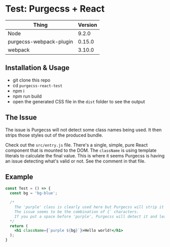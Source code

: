 # Test: Purgecss + React

| Thing | Version |
| ----- | ------- |
| Node | 9.2.0 |
| purgecss-webpack-plugin | 0.15.0 |
| webpack | 3.10.0 |


## Installation & Usage

* git clone this repo
* cd `purgecss-react-test`
* npm i
* npm run build
* open the generated CSS file in the `dist` folder to see the output


## The Issue

The issue is Purgecss will not detect some class names being used. It then strips those styles out of the produced bundle.

Check out the `src/entry.js` file. There's a single, simple, pure React component that is mounted to the DOM. The `className` is using template literals to calculate the final value. This is where it seems Purgecss is having an issue detecting what's valid or not. See the comment in that file.


## Example

```jsx
const Test = () => {
  const bg = 'bg-blue';

  /*
    The 'purple' class is clearly used here but Purgecss will strip it out.
    The issue seems to be the combination of {` characters.
    If you put a space before 'purple', Purgecss will detect it and leave it in.
  */
  return (
    <h1 className={`purple ${bg}`}>Hello world!</h1>
  );
}
```

